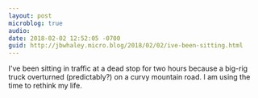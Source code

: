 ```yaml
---
layout: post
microblog: true
audio: 
date: 2018-02-02 12:52:05 -0700
guid: http://jbwhaley.micro.blog/2018/02/02/ive-been-sitting.html
---
```

I've been sitting in traffic at a dead stop for two hours because a big-rig truck overturned (predictably?) on a curvy mountain road. I am using the time to rethink my life.
